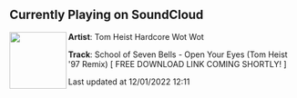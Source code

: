 ## Currently Playing on SoundCloud

[<img align="left" width="100" src="https://i1.sndcdn.com/artworks-wHgEyvGHYWxP3qrT-8b9kcA-t500x500.jpg">](https://soundcloud.com/tomheist/school-of-seven-bells-open-your-eyes-tom-heist-97-remix-100-plays-unlocks-free-download)

**Artist**: Tom Heist Hardcore Wot Wot 

**Track**: School of Seven Bells - Open Your Eyes (Tom Heist '97 Remix) [ FREE DOWNLOAD LINK COMING SHORTLY! ]

Last updated at 12/01/2022 12:11
